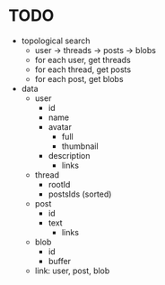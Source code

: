# TODO

- topological search
  - user -> threads -> posts -> blobs
  - for each user, get threads
  - for each thread, get posts
  - for each post, get blobs
- data
  - user
    - id
    - name
    - avatar
      - full
      - thumbnail
    - description
      - links
  - thread
    - rootId
    - postsIds (sorted)
  - post
    - id
    - text
      - links
  - blob
    - id
    - buffer
  - link: user, post, blob
